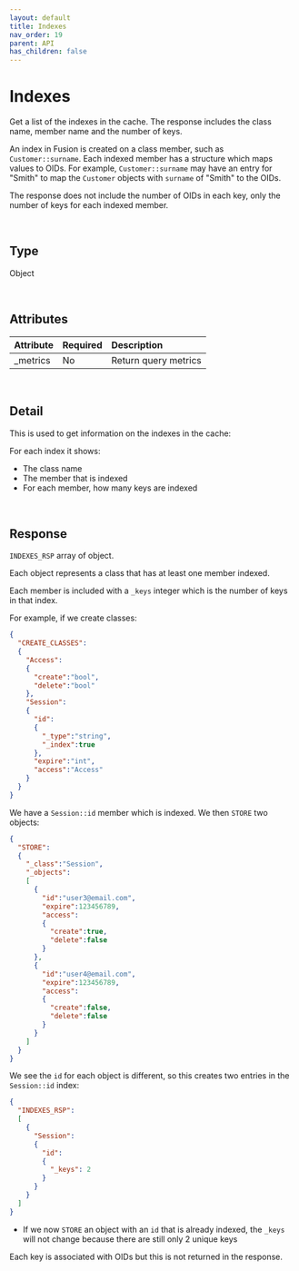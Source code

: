 ```yaml
---
layout: default
title: Indexes
nav_order: 19
parent: API
has_children: false
---
```


# Indexes
Get a list of the indexes in the cache. The response includes the class name, member name and the number of keys. 

An index in Fusion is created on a class member, such as `Customer::surname`. Each indexed member has a structure which maps values to OIDs. For example, `Customer::surname` may have an entry for "Smith" to map the `Customer` objects with `surname` of "Smith" to the OIDs.

The response does not include the number of OIDs in each key, only the number of keys for each indexed member.

<br/>

## Type
Object

<br/>


## Attributes

| Attribute | Required  | Description      |
|:-----     |:---       |:-------          |
| _metrics  | No        | Return query metrics |


<br/>


## Detail
This is used to get information on the indexes in the cache:

For each index it shows:

- The class name
- The member that is indexed
- For each member, how many keys are indexed


<br/>


## Response
`INDEXES_RSP` array of object.

Each object represents a class that has at least one member indexed.

Each member is included with a `_keys` integer which is the number of keys in that index.

For example, if we create classes:

```json
{
  "CREATE_CLASSES":
  {
    "Access":
    {
      "create":"bool",
      "delete":"bool"
    },
    "Session":
    {
      "id":
      {
        "_type":"string",
        "_index":true
      },
      "expire":"int",
      "access":"Access"
    }
  }
}
```

We have a `Session::id` member which is indexed. We then `STORE` two objects:

```json
{
  "STORE":
  {
    "_class":"Session",
    "_objects":
    [
      {
        "id":"user3@email.com",
        "expire":123456789,
        "access":
        {
          "create":true,
          "delete":false
        }
      },
      {
        "id":"user4@email.com",
        "expire":123456789,
        "access":
        {
          "create":false,
          "delete":false
        }
      }
    ]
  }
}
```

We see the `id` for each object is different, so this creates two entries in the `Session::id` index:

```json
{
  "INDEXES_RSP":
  [
    {
      "Session":
      {
        "id":
        {
          "_keys": 2
        }
      }
    }
  ]
}
```

- If we now `STORE` an object with an `id` that is already indexed, the `_keys` will not change because there are still only 2 unique keys

Each key is associated with OIDs but this is not returned in the response.
